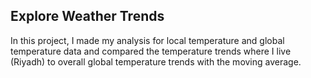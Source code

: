 ## Explore Weather Trends

In this project, I made my analysis for local temperature and global temperature data and compared the temperature trends where I live (Riyadh) to overall global temperature trends with the moving average.
